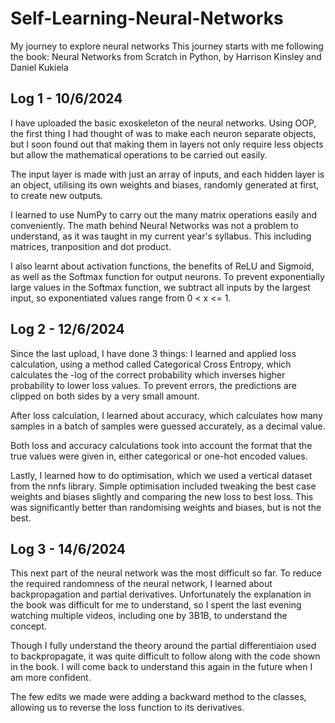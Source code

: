 # Self-Learning-Neural-Networks
My journey to explore neural networks
This journey starts with me following the book: Neural Networks from Scratch in Python, by Harrison Kinsley and Daniel Kukiela

Log 1 - 10/6/2024
-----------------
I have uploaded the basic exoskeleton of the neural networks. Using OOP, the first thing I had thought of was to make each neuron separate objects, but I soon found out that making them in layers not only require less objects but allow the mathematical operations to be carried out easily.

The input layer is made with just an array of inputs, and each hidden layer is an object, utilising its own weights and biases, randomly generated at first, to create new outputs. 

I learned to use NumPy to carry out the many matrix operations easily and conveniently. The math behind Neural Networks was not a problem to understand, as it was taught in my current year's syllabus. This including matrices, tranposition and dot product.

I also learnt about activation functions, the benefits of ReLU and Sigmoid, as well as the Softmax function for output neurons. To prevent exponentially large values in the Softmax function, we subtract all inputs by the largest input, so exponentiated values range from 0 < x <= 1.

Log 2 - 12/6/2024
-----------------
Since the last upload, I have done 3 things:
I learned and applied loss calculation, using a method called Categorical Cross Entropy, which calculates the -log of the correct probability which inverses higher probability to lower loss values. To prevent errors, the predictions are clipped on both sides by a very small amount.

After loss calculation, I learned about accuracy, which calculates how many samples in a batch of samples were guessed accurately, as a decimal value.

Both loss and accuracy calculations took into account the format that the true values were given in, either categorical or one-hot encoded values.

Lastly, I learned how to do optimisation, which we used a vertical dataset from the nnfs library. Simple optimisation included tweaking the best case weights and biases slightly and comparing the new loss to best loss. This was significantly better than randomising weights and biases, but is not the best.

Log 3 - 14/6/2024
-----------------
This next part of the neural network was the most difficult so far. To reduce the required randomness of the neural network, I learned about backpropagation and partial derivatives. Unfortunately the explanation in the book was difficult for me to understand, so I spent the last evening watching multiple videos, including one by 3B1B, to understand the concept.

Though I fully understand the theory around the partial differentiaion used to backpropagate, it was quite difficult to follow along with the code shown in the book. I will come back to understand this again in the future when I am more confident.

The few edits we made were adding a backward method to the classes, allowing us to reverse the loss function to its derivatives.


